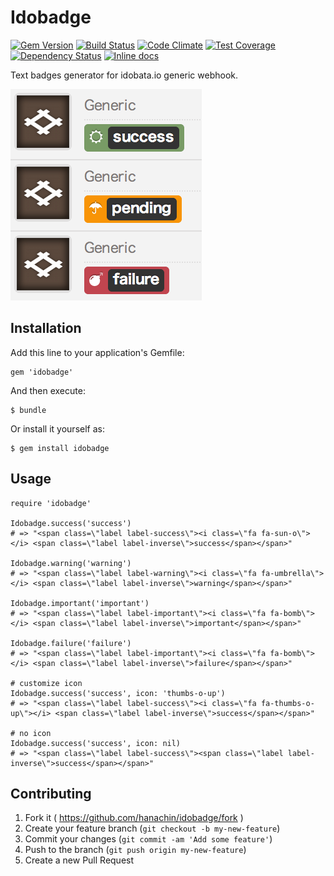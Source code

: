# Idobadge
[![Gem Version](https://badge.fury.io/rb/idobadge.svg)](http://badge.fury.io/rb/idobadge)
[![Build Status](https://travis-ci.org/hanachin/idobadge.svg?branch=master)](https://travis-ci.org/hanachin/idobadge)
[![Code Climate](https://codeclimate.com/github/hanachin/idobadge/badges/gpa.svg)](https://codeclimate.com/github/hanachin/idobadge)
[![Test Coverage](https://codeclimate.com/github/hanachin/idobadge/badges/coverage.svg)](https://codeclimate.com/github/hanachin/idobadge)
[![Dependency Status](https://gemnasium.com/hanachin/idobadge.svg)](https://gemnasium.com/hanachin/idobadge)
[![Inline docs](http://inch-ci.org/github/hanachin/idobadge.png?branch=master)](http://inch-ci.org/github/hanachin/idobadge)

Text badges generator for idobata.io generic webhook.

![badges screenshot](screenshot.png)

## Installation

Add this line to your application's Gemfile:

    gem 'idobadge'

And then execute:

    $ bundle

Or install it yourself as:

    $ gem install idobadge

## Usage

    require 'idobadge'

    Idobadge.success('success')
    # => "<span class=\"label label-success\"><i class=\"fa fa-sun-o\"></i> <span class=\"label label-inverse\">success</span></span>"

    Idobadge.warning('warning')
    # => "<span class=\"label label-warning\"><i class=\"fa fa-umbrella\"></i> <span class=\"label label-inverse\">warning</span></span>"

    Idobadge.important('important')
    # => "<span class=\"label label-important\"><i class=\"fa fa-bomb\"></i> <span class=\"label label-inverse\">important</span></span>"

    Idobadge.failure('failure')
    # => "<span class=\"label label-important\"><i class=\"fa fa-bomb\"></i> <span class=\"label label-inverse\">failure</span></span>"

    # customize icon
    Idobadge.success('success', icon: 'thumbs-o-up')
    # => "<span class=\"label label-success\"><i class=\"fa fa-thumbs-o-up\"></i> <span class=\"label label-inverse\">success</span></span>"

    # no icon
    Idobadge.success('success', icon: nil)
    # => "<span class=\"label label-success\"><span class=\"label label-inverse\">success</span></span>"

## Contributing

1. Fork it ( https://github.com/hanachin/idobadge/fork )
2. Create your feature branch (`git checkout -b my-new-feature`)
3. Commit your changes (`git commit -am 'Add some feature'`)
4. Push to the branch (`git push origin my-new-feature`)
5. Create a new Pull Request
